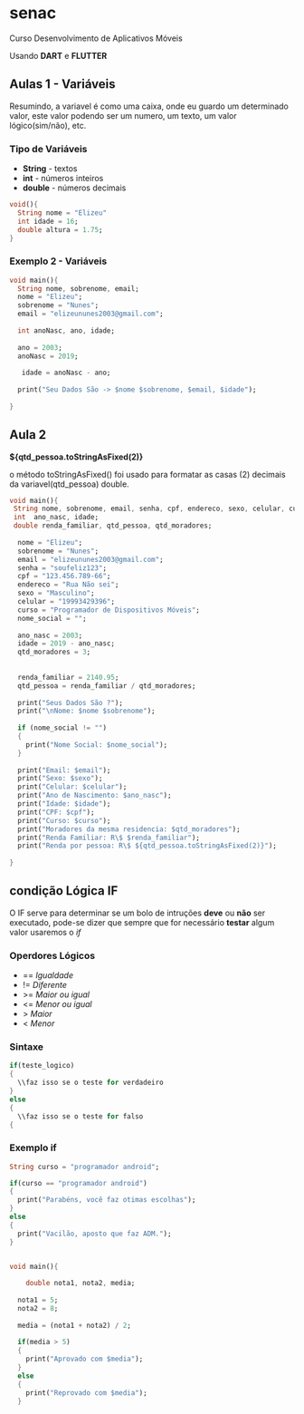 # senac
Curso Desenvolvimento de Aplicativos Móveis

Usando **DART** e **FLUTTER**

## Aulas 1 - Variáveis

Resumindo, a variavel é como uma caixa, onde eu guardo um determinado valor, este valor podendo ser um numero, um texto, um valor lógico(sim/não), etc.

### Tipo de Variáveis
- **String** - textos
- **int** - números inteiros
- **double** - números decimais

```dart
void(){
  String nome = "Elizeu"
  int idade = 16;
  double altura = 1.75;
}
```

### Exemplo 2 - Variáveis

```dart
void main(){
  String nome, sobrenome, email;
  nome = "Elizeu";
  sobrenome = "Nunes";
  email = "elizeununes2003@gmail.com";
  
  int anoNasc, ano, idade;
  
  ano = 2003;
  anoNasc = 2019;
  
   idade = anoNasc - ano;
  
  print("Seu Dados São -> $nome $sobrenome, $email, $idade");
  
}
```
## Aula 2

**${qtd_pessoa.toStringAsFixed(2)}**

o método toStringAsFixed() foi usado para formatar as casas (2) decimais da variavel(qtd_pessoa) double.

```dart
void main(){
 String nome, sobrenome, email, senha, cpf, endereco, sexo, celular, curso, nome_social;
 int  ano_nasc, idade;
 double renda_familiar, qtd_pessoa, qtd_moradores;
  
  nome = "Elizeu";
  sobrenome = "Nunes";
  email = "elizeununes2003@gmail.com";
  senha = "soufeliz123";
  cpf = "123.456.789-66";
  endereco = "Rua Não sei";
  sexo = "Masculino";
  celular = "19993429396";
  curso = "Programador de Dispositivos Móveis";
  nome_social = "";
  
  ano_nasc = 2003;
  idade = 2019 - ano_nasc;
  qtd_moradores = 3;
  
  
  renda_familiar = 2140.95;
  qtd_pessoa = renda_familiar / qtd_moradores;
  
  print("Seus Dados São ?");
  print("\nNome: $nome $sobrenome");
  
  if (nome_social != "")
  {
  	print("Nome Social: $nome_social");
  }
  
  print("Email: $email");
  print("Sexo: $sexo");
  print("Celular: $celular");
  print("Ano de Nascimento: $ano_nasc");
  print("Idade: $idade");
  print("CPF: $cpf");
  print("Curso: $curso");
  print("Moradores da mesma residencia: $qtd_moradores");
  print("Renda Familiar: R\$ $renda_familiar");
  print("Renda por pessoa: R\$ ${qtd_pessoa.toStringAsFixed(2)}");
  
}

```

## condição Lógica IF

O IF serve para determinar se um bolo de intruções **deve** ou **não** ser executado, pode-se dizer que sempre que for necessário **testar** algum valor usaremos o *if*

### Operdores Lógicos

- == *Igualdade*
- != *Diferente*
- \>= *Maior ou igual*
- <= *Menor ou igual*
- \>  *Maior*
- <  *Menor*

### Sintaxe

```dart
if(teste_logico)
{
  \\faz isso se o teste for verdadeiro
}
else
{
  \\faz isso se o teste for falso
{
```

### Exemplo if

```dart
String curso = "programador android";

if(curso == "programador android")
{  
  print("Parabéns, você faz otimas escolhas");
}
else
{
  print("Vacilão, aposto que faz ADM.");
}

```

```dart

void main(){
  
	double nota1, nota2, media;
  
  nota1 = 5;
  nota2 = 8;
  
  media = (nota1 + nota2) / 2;
  
  if(media > 5)
  {
    print("Aprovado com $media");
  }
  else
  {
    print("Reprovado com $media");
  }
  
  ```
